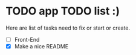 # TODO app TODO list :)

Here are list of tasks need to fix or start or create.

- [ ] Front-End
- [x] Make a nice README